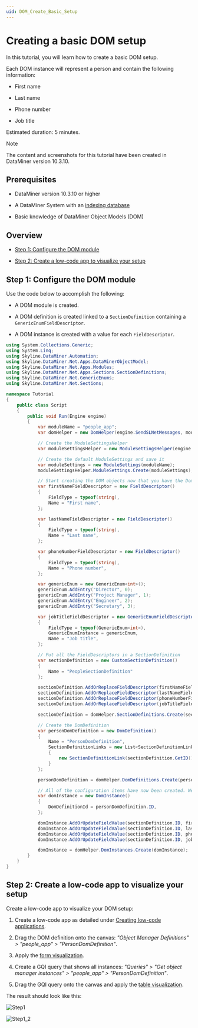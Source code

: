 ```yaml
---
uid: DOM_Create_Basic_Setup
---
```


# Creating a basic DOM setup

In this tutorial, you will learn how to create a basic DOM setup.

Each DOM instance will represent a person and contain the following information:

- First name

- Last name

- Phone number

- Job title

Estimated duration: 5 minutes.

> [!NOTE]
> The content and screenshots for this tutorial have been created in DataMiner version 10.3.10.

## Prerequisites

- DataMiner version 10.3.10 or higher

- A DataMiner System with an [indexing database](xref:Indexing_Database)

- Basic knowledge of DataMiner Object Models (DOM)

## Overview

- [Step 1: Configure the DOM module](#step-1-configure-the-dom-module)

- [Step 2: Create a low-code app to visualize your setup](#step-2-create-a-low-code-app-to-visualize-your-setup)

## Step 1: Configure the DOM module

Use the code below to accomplish the following:

- A DOM module is created.

- A DOM definition is created linked to a `SectionDefinition` containing a `GenericEnumFieldDescriptor`.

- A DOM instance is created with a value for each `FieldDescriptor`.

```C#
using System.Collections.Generic;
using System.Linq;
using Skyline.DataMiner.Automation;
using Skyline.DataMiner.Net.Apps.DataMinerObjectModel;
using Skyline.DataMiner.Net.Apps.Modules;
using Skyline.DataMiner.Net.Apps.Sections.SectionDefinitions;
using Skyline.DataMiner.Net.GenericEnums;
using Skyline.DataMiner.Net.Sections;

namespace Tutorial
{
    public class Script
    {
        public void Run(Engine engine)
        {
            var moduleName = "people_app";
            var domHelper = new DomHelper(engine.SendSLNetMessages, moduleName);

            // Create the ModuleSettingsHelper
            var moduleSettingsHelper = new ModuleSettingsHelper(engine.SendSLNetMessages);

            // Create the default ModuleSettings and save it
            var moduleSettings = new ModuleSettings(moduleName);
            moduleSettingsHelper.ModuleSettings.Create(moduleSettings);

            // Start creating the DOM objects now that you have the DomHelper
            var firstNameFieldDescriptor = new FieldDescriptor()
            {
                FieldType = typeof(string),
                Name = "First name",
            };

            var lastNameFieldDescriptor = new FieldDescriptor()
            {
                FieldType = typeof(string),
                Name = "Last name",
            };

            var phoneNumberFieldDescriptor = new FieldDescriptor()
            {
                FieldType = typeof(string),
                Name = "Phone number",
            };

            var genericEnum = new GenericEnum<int>();
            genericEnum.AddEntry("Director", 0);
            genericEnum.AddEntry("Project Manager", 1);
            genericEnum.AddEntry("Engineer", 2);
            genericEnum.AddEntry("Secretary", 3);

            var jobTitleFieldDescriptor = new GenericEnumFieldDescriptor()
            {
                FieldType = typeof(GenericEnum<int>),
                GenericEnumInstance = genericEnum,
                Name = "Job title",
            };

            // Put all the FieldDescriptors in a SectionDefinition
            var sectionDefinition = new CustomSectionDefinition()
            {
                Name = "PeopleSectionDefinition"
            };

            sectionDefinition.AddOrReplaceFieldDescriptor(firstNameFieldDescriptor);
            sectionDefinition.AddOrReplaceFieldDescriptor(lastNameFieldDescriptor);
            sectionDefinition.AddOrReplaceFieldDescriptor(phoneNumberFieldDescriptor);
            sectionDefinition.AddOrReplaceFieldDescriptor(jobTitleFieldDescriptor);

            sectionDefinition = domHelper.SectionDefinitions.Create(sectionDefinition) as CustomSectionDefinition;

            // Create the DomDefinition
            var personDomDefinition = new DomDefinition()
            {
                Name = "PersonDomDefinition",
                SectionDefinitionLinks = new List<SectionDefinitionLink>()
                {
                    new SectionDefinitionLink(sectionDefinition.GetID())
                }
            };

            personDomDefinition = domHelper.DomDefinitions.Create(personDomDefinition);

            // All of the configuration items have now been created. We can start creating our DOM instance.
            var domInstance = new DomInstance()
            {
                DomDefinitionId = personDomDefinition.ID,
            };

            domInstance.AddOrUpdateFieldValue(sectionDefinition.ID, firstNameFieldDescriptor.ID, "John");
            domInstance.AddOrUpdateFieldValue(sectionDefinition.ID, lastNameFieldDescriptor.ID, "Doe");
            domInstance.AddOrUpdateFieldValue(sectionDefinition.ID, phoneNumberFieldDescriptor.ID, "0423482635");
            domInstance.AddOrUpdateFieldValue(sectionDefinition.ID, jobTitleFieldDescriptor.ID, 0);

            domInstance = domHelper.DomInstances.Create(domInstance);
        }
    }
}
```

## Step 2: Create a low-code app to visualize your setup

Create a low-code app to visualize your DOM setup:

1. Create a low-code app as detailed under [Creating low-code applications](xref:Creating_custom_apps).

1. Drag the DOM definition onto the canvas: *"Object Manager Definitions" > "people_app" > "PersonDomDefinition"*.

1. Apply the [form visualization](xref:DashboardForm).

1. Create a GQI query that shows all instances: *"Queries" > "Get object manager instances" > "people_app" > "PersonDomDefinition"*.

1. Drag the GQI query onto the canvas and apply the [table visualization](xref:DashboardTable).

The result should look like this:

![Step1](~/user-guide/images/DOM_Create_Basic_Setup_Step1_1.png)

![Step1_2](~/user-guide/images/DOM_Create_Basic_Setup_Step1_2.png)
